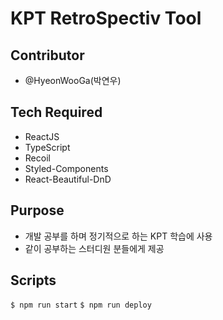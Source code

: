 # KPT RetroSpectiv Tool

## Contributor

- @HyeonWooGa(박연우)

## Tech Required

- ReactJS
- TypeScript
- Recoil
- Styled-Components
- React-Beautiful-DnD

## Purpose

- 개발 공부를 하며 정기적으로 하는 KPT 학습에 사용
- 같이 공부하는 스터디원 분들에게 제공

## Scripts

`$ npm run start`
`$ npm run deploy`
